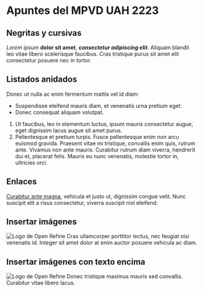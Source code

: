 # Apuntes del MPVD UAH 2223

## Negritas y cursivas

*Lorem ipsum* **dolor sit amet**, ***consectetur adipiscing elit***. Aliquam blandit leo vitae libero scelerisque faucibus. Cras tristique purus sit amet elit consectetur posuere nec in tortor.

## Listados anidados

 Donec ut nulla ac enim fermentum mattis vel id diam:
 
- Suspendisse eleifend mauris diam, et venenatis urna pretium eget.
- Donec consequat aliquam volutpat. 
1. Ut faucibus, leo in elementum luctus, ipsum mauris consectetur augue, eget dignissim lacus augue sit amet purus.
2. Pellentesque et pretium turpis. Fusce pellentesque enim non arcu euismod gravida. Praesent vitae mi tristique, convallis enim quis, rutrum ante. Vivamus non ante mauris. Curabitur rutrum diam viverra, hendrerit dui et, placerat felis. Mauris eu nunc venenatis, molestie tortor in, ultricies orci.

## Enlaces

[Curabitur ante magna](https://openrefine.org/), vehicula et justo ut, dignissim congue velit. Nunc suscipit elit a risus consectetur, viverra suscipit nisl eleifend.

## Insertar imágenes

![Logo de Open Refine](https://d33wubrfki0l68.cloudfront.net/3c988a78f4ddfdf4302932d866feda499368476d/d1ae7/img/openrefine_logo.svg) Cras ullamcorper porttitor lectus, nec feugiat nisi venenatis id. Integer sit amet dolor at enim auctor posuere vehicula ac diam.

## Insertar imágenes con texto encima

![Logo de Open Refine](https://d33wubrfki0l68.cloudfront.net/3c988a78f4ddfdf4302932d866feda499368476d/d1ae7/img/openrefine_logo.svg "Aquí va el logo de Open Refine") Donec tristique maximus mauris sed convallis. Curabitur vitae libero lacus.
